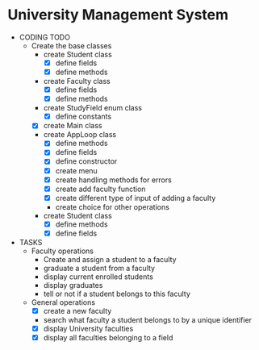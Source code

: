   # University Management System
* CODING TODO  
  * Create the base classes
    * create Student class
      * [x] define fields
      * [x] define methods
    * create Faculty class
      * [x] define fields
      * [x] define methods
    * create StudyField enum class
      * [x] define constants
    * [x] create Main class
    * create AppLoop class
      * [x] define methods
      * [x] define fields
      * [x] define constructor
      * [x] create menu
      * [x] create handling methods for errors
      * [x] create add faculty function
      * [x] create different type of input of adding a faculty
      * create choice for other operations
    * create Student class
      * [x] define methods
      * [x] define fields
* TASKS   
  * Faculty operations
    * Create and assign a student to a faculty
    * graduate a student from a faculty
    * display current enrolled students
    * display graduates
    * tell or not if a student belongs to this faculty
  * General operations
    * [x] create a new faculty
    * search what faculty a student belongs to by a unique identifier
    * [x] display University faculties
    * [x] display all faculties belonging to a field